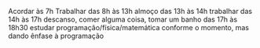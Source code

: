 Acordar às 7h
Trabalhar das 8h às 13h
almoço das 13h às 14h
trabalhar das 14h às 17h
descanso, comer alguma coisa, tomar um banho das 17h às 18h30
estudar programação/física/matemática conforme o momento, mas dando ênfase à programação 